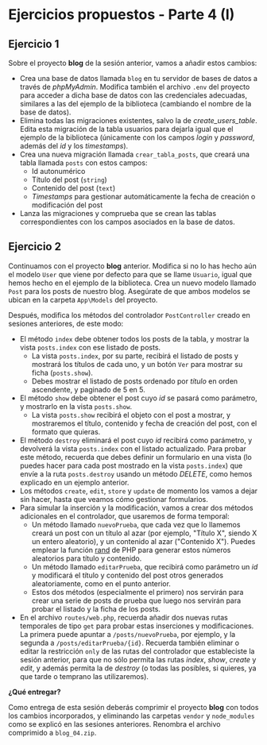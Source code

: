 # Ejercicios propuestos - Parte 4 (I)

## Ejercicio 1

Sobre el proyecto **blog** de la sesión anterior, vamos a añadir estos cambios:

* Crea una base de datos llamada `blog` en tu servidor de bases de datos a través de *phpMyAdmin*. Modifica también el archivo `.env` del proyecto para acceder a dicha base de datos con las credenciales adecuadas, similares a las del ejemplo de la biblioteca (cambiando el nombre de la base de datos).
* Elimina todas las migraciones existentes, salvo la de *create_users_table*. Edita esta migración de la tabla usuarios para dejarla igual que el ejemplo de la biblioteca (únicamente con los campos *login* y *password*, además del *id* y los *timestamps*).
* Crea una nueva migración llamada `crear_tabla_posts`, que creará una tabla llamada `posts` con estos campos:
  * Id autonumérico
  * Título del post (`string`)
  * Contenido del post (`text`)
  * *Timestamps* para gestionar automáticamente la fecha de creación o modificación del post
* Lanza las migraciones y comprueba que se crean las tablas correspondientes con los campos asociados en la base de datos.

## Ejercicio 2

Continuamos con el proyecto **blog** anterior. Modifica si no lo has hecho aún el modelo `User` que viene por defecto para que se llame `Usuario`, igual que hemos hecho en el ejemplo de la biblioteca. Crea un nuevo modelo llamado `Post` para los posts de nuestro blog. Asegúrate de que ambos modelos se ubican en la carpeta `App\Models` del proyecto. 

Después, modifica los métodos del controlador `PostController` creado en sesiones anteriores, de este modo:

* El método `index` debe obtener todos los posts de la tabla, y mostrar la vista `posts.index` con ese listado de posts.
    * La vista `posts.index`, por su parte, recibirá el listado de posts y mostrará los títulos de cada uno, y un botón `Ver` para mostrar su ficha (`posts.show`).
    * Debes mostrar el listado de posts ordenado por *título* en orden ascendente, y paginado de 5 en 5. 
* El método `show` debe obtener el post cuyo *id* se pasará como parámetro, y mostrarlo en la vista `posts.show`.
    * La vista `posts.show` recibirá el objeto con el post a mostrar, y mostraremos el título, contenido y fecha de creación del post, con el formato que quieras.
* El método `destroy` eliminará el post cuyo *id* recibirá como parámetro, y devolverá la vista `posts.index` con el listado actualizado. Para probar este método, recuerda que debes definir un formulario en una vista (lo puedes hacer para cada post mostrado en la vista `posts.index`) que envíe a la ruta `posts.destroy` usando un método *DELETE*, como hemos explicado en un ejemplo anterior.
* Los métodos `create`, `edit`, `store` y `update` de momento los vamos a dejar sin hacer, hasta que veamos cómo gestionar formularios. 
* Para simular la inserción y la modificación, vamos a crear dos métodos adicionales en el controlador, que usaremos de forma temporal:
    * Un método llamado `nuevoPrueba`, que cada vez que lo llamemos creará un post con un título al azar (por ejemplo, "Título X", siendo X un entero aleatorio), y un contenido al azar ("Contenido X"). Puedes emplear la función [rand](https://www.php.net/manual/es/function.rand.php) de  PHP para generar estos números aleatorios para título y contenido.
    * Un método llamado `editarPrueba`, que recibirá como parámetro un *id* y modificará el título y contenido del post otros generados aleatoriamente, como en el punto anterior.
    * Estos dos métodos (especialmente el primero) nos servirán para crear una serie de posts de prueba que luego nos servirán para probar el listado y la ficha de los posts.
* En el archivo `routes/web.php`, recuerda añadir dos nuevas rutas temporales de tipo `get` para probar estas inserciones y modificaciones. La primera puede apuntar a `/posts/nuevoPrueba`, por ejemplo, y la segunda a `/posts/editarPrueba/{id}`. Recuerda también eliminar o editar la restricción `only` de las rutas del controlador que estableciste la sesión anterior, para que no sólo permita las rutas *index*, *show*, *create* y *edit*, y además permita la de *destroy* (o todas las posibles, si quieres, ya que tarde o temprano las utilizaremos).

**¿Qué entregar?**

Como entrega de esta sesión deberás comprimir el proyecto **blog** con todos los cambios incorporados, y eliminando las carpetas `vendor` y `node_modules` como se explicó en las sesiones anteriores. Renombra el archivo comprimido a `blog_04.zip`.